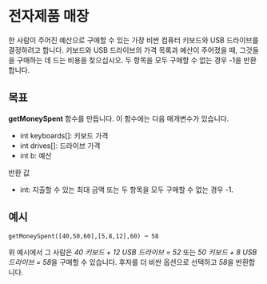 # 전자제품 매장

한 사람이 주어진 예산으로 구매할 수 있는 가장 비싼 컴퓨터 키보드와 USB 드라이브를 결정하려고 합니다. 키보드와 USB 드라이브의 가격 목록과 예산이 주어졌을 때, 그것들을 구매하는 데 드는 비용을 찾으십시오. 두 항목을 모두 구매할 수 없는 경우 -1을 반환합니다.

## 목표
**getMoneySpent** 함수를 만듭니다. 이 함수에는 다음 매개변수가 있습니다.
- int keyboards[]: 키보드 가격
- int drives[]: 드라이브 가격
- int b: 예산

반환 값
- int: 지출할 수 있는 최대 금액 또는 두 항목을 모두 구매할 수 없는 경우 -1.

## 예시
```text
getMoneySpent([40,50,60],[5,8,12],60) ➞ 58
```

위 예시에서 그 사람은 *40 키보드 + 12 USB 드라이브 = 52* 또는 *50 키보드 + 8 USB 드라이브 = 58*을 구매할 수 있습니다. 후자를 더 비싼 옵션으로 선택하고 *58*을 반환합니다.